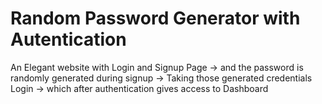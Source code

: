 # Random Password Generator with Autentication
An Elegant website with Login and Signup Page -> and the password is randomly generated during signup  -> Taking those generated credentials Login -> which  after authentication gives access to Dashboard
